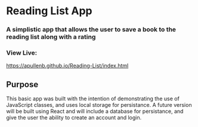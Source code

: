 # Reading List App
### A simplistic app that allows the user to save a book to the reading list along with a rating

### View Live: 
https://apullenb.github.io/Reading-List/index.html

## Purpose
This basic app was built with the intention of demonstrating the use of JavaScript classes, and uses local storage for persistance. A future version will be built using React and will include a database for persistance, and give the user the ability to create an account and login. 

